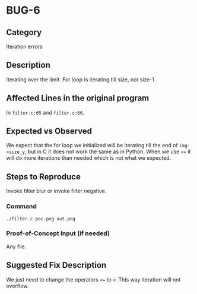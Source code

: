 # BUG-6
## Category
Iteration errors

## Description

Iterating over the limit. For loop is iterating till size, not size-1.  

## Affected Lines in the original program
In `filter.c:65` and `filter.c:66`.

## Expected vs Observed
We expect that the for loop we initialized will be iterating till the end of `img->size_y`, but in C it does not work the same as in Python. When we use `<=` it will do more iterations than needed which is not what we expected. 

## Steps to Reproduce
Invoke filter blur or invoke filter negative.
### Command

```
./filter.c poc.png out.png 
```
### Proof-of-Concept Input (if needed)
Any file.

## Suggested Fix Description
We just need to change the operators `<=` to `<`. This way iteration will not overflow.
